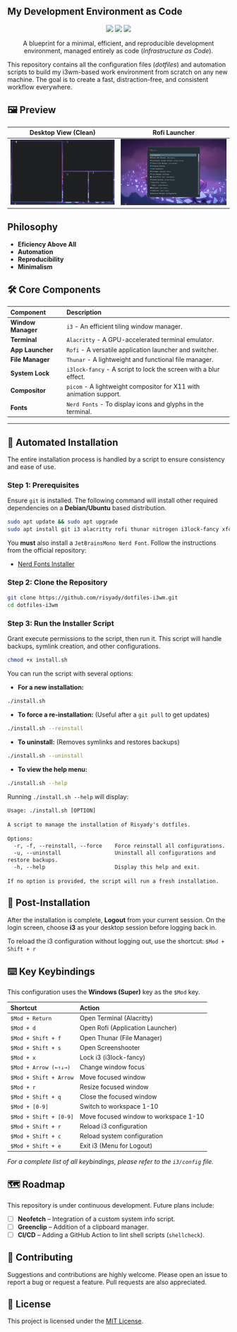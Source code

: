 ## My Development Environment as Code

<p align="center">
  <img src="https://img.shields.io/badge/OS-Linux-informational?style=for-the-badge&logo=linux&logoColor=white" />
  <img src="https://img.shields.io/badge/WM-i3-success?style=for-the-badge&logo=i3&logoColor=white" />
  <img src="https://img.shields.io/badge/License-MIT-blue?style=for-the-badge" />
</p>

<p align="center">
A blueprint for a minimal, efficient, and reproducible development environment, managed entirely as code (<i>Infrastructure as Code</i>).
</p>

This repository contains all the configuration files (*dotfiles*) and automation scripts to build my i3wm-based work environment from scratch on any new machine. The goal is to create a fast, distraction-free, and consistent workflow everywhere.

## 🖼️ Preview

| Desktop View (Clean) | Rofi Launcher |
| :----------------------: | :-------------: |
| <img src="screenshots/i3-preview.png" width="400"> | <img src="screenshots/rofi-preview.png" width="400"> |

## Philosophy

* **Eficiency Above All**
* **Automation**
* **Reproducibility**
* **Minimalism**

## 🛠️ Core Components

| Component        | Description                                       |
| :--------------- | :------------------------------------------------ |
| **Window Manager** | `i3` - An efficient tiling window manager.   |
| **Terminal** | `Alacritty` - A GPU-accelerated terminal emulator. |
| **App Launcher** | `Rofi` - A versatile application launcher and switcher. |
| **File Manager** | `Thunar` - A lightweight and functional file manager. |
| **System Lock** | `i3lock-fancy` - A script to lock the screen with a blur effect. |
| **Compositor** | `picom` - A lightweight compositor for X11 with animation support. |
| **Fonts** | `Nerd Fonts` - To display icons and glyphs in the terminal. |

---

## 🚀 Automated Installation

The entire installation process is handled by a script to ensure consistency and ease of use.

### Step 1: Prerequisites

Ensure `git` is installed. The following command will install other required dependencies on a **Debian/Ubuntu** based distribution.

```bash
sudo apt update && sudo apt upgrade
sudo apt install git i3 alacritty rofi thunar nitrogen i3lock-fancy xfce4-screenshooter nm-applet picom
```

You **must** also install a `JetBrainsMono Nerd Font`. Follow the instructions from the official repository:
* [Nerd Fonts Installer](https://github.com/officialrajdeepsingh/nerd-fonts-installer)

### Step 2: Clone the Repository

```bash
git clone https://github.com/risyady/dotfiles-i3wm.git
cd dotfiles-i3wm
```

### Step 3: Run the Installer Script

Grant execute permissions to the script, then run it. This script will handle backups, symlink creation, and other configurations.

```bash
chmod +x install.sh
```

You can run the script with several options:

* **For a new installation:**
```bash
./install.sh
```
* **To force a re-installation:** (Useful after a `git pull` to get updates)
```bash
./install.sh --reinstall
```
* **To uninstall:** (Removes symlinks and restores backups)
```bash
./install.sh --uninstall
```
* **To view the help menu:**
```bash
./install.sh --help
```

Running `./install.sh --help` will display:
```
Usage: ./install.sh [OPTION]

A script to manage the installation of Risyady's dotfiles.

Options:
  -r, -f, --reinstall, --force    Force reinstall all configurations.
  -u, --uninstall                 Uninstall all configurations and restore backups.
  -h, --help                      Display this help and exit.

If no option is provided, the script will run a fresh installation.
```

## 🔌 Post-Installation

After the installation is complete, **Logout** from your current session. On the login screen, choose **i3** as your desktop session before logging back in.

To reload the i3 configuration without logging out, use the shortcut: `$Mod + Shift + r`

## ⌨️ Key Keybindings

This configuration uses the **Windows (Super)** key as the `$Mod` key.

| Shortcut                | Action                                  |
| :---------------------- | :-------------------------------------- |
| `$Mod + Return`         | Open Terminal (Alacritty)               |
| `$Mod + d`              | Open Rofi (Application Launcher)        |
| `$Mod + Shift + f`      | Open Thunar (File Manager)              |
| `$Mod + Shift + s`      | Open Screenshooter                      |
| `$Mod + x`              | Lock i3 (i3lock-fancy)                  |
| `$Mod + Arrow (←↑↓→)`   | Change window focus                     |
| `$Mod + Shift + Arrow`  | Move focused window                     |
| `$Mod + r`              | Resize focused window                   |
| `$Mod + Shift + q`      | Close the focused window                |
| `$Mod + [0-9]`          | Switch to workspace 1-10                |
| `$Mod + Shift + [0-9]`  | Move focused window to workspace 1-10   |
| `$Mod + Shift + r`      | Reload i3 configuration                 |
| `$Mod + Shift + c`      | Reload system configuration             |
| `$Mod + Shift + e`      | Exit i3 (Menu for Logout)               |

*For a complete list of all keybindings, please refer to the `i3/config` file.*

## 🗺️ Roadmap

This repository is under continuous development. Future plans include:
* [ ] **Neofetch** – Integration of a custom system info script.
* [ ] **Greenclip** – Addition of a clipboard manager.
* [ ] **CI/CD** – Adding a GitHub Action to lint shell scripts (`shellcheck`).

## 🤝 Contributing

Suggestions and contributions are highly welcome. Please open an issue to report a bug or request a feature. Pull requests are also appreciated.

## 📜 License

This project is licensed under the [MIT License](LICENSE).